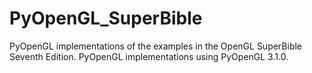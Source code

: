 # PyOpenGL_SuperBible

PyOpenGL implementations of the examples in the OpenGL SuperBible Seventh Edition.
PyOpenGL implementations using PyOpenGL 3.1.0.